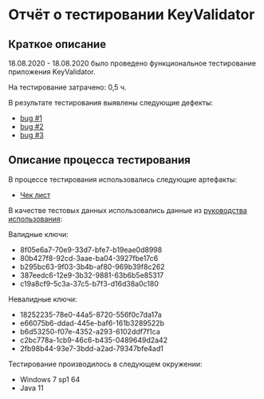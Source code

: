 # Отчёт о тестировании KeyValidator

## Краткое описание

18.08.2020 - 18.08.2020 было проведено функциональное тестирование приложения KeyValidator.

На тестирование затрачено: 0,5 ч.

В результате тестирования выявлены следующие дефекты:
* [bug #1](https://github.com/Goglbum/KeyValidator/issues/1#issue-681025413)
* [bug #2](https://github.com/Goglbum/KeyValidator/issues/2#issue-681031349)
* [bug #3](https://github.com/Goglbum/KeyValidator/issues/3#issue-681033356)

## Описание процесса тестирования

В процессе тестирования использовались следующие артефакты:
* [Чек лист](https://docs.google.com/spreadsheets/d/1Enr6fLgAvkldRdG_ejC2t_Eu5NvCyyq4YtUeVIo_Cg8/edit?usp=sharing)

В качестве тестовых данных использовались данные из [руководства использования](https://github.com/netology-code/javaqa-homeworks/blob/master/intro/user-manual.md):

Валидные ключи:
* 8f05e6a7-70e9-33d7-bfe7-b19eae0d8998
* 80b427f8-92cd-3aae-ba04-3927fbe17c6
* b295bc63-9f03-3b4b-af80-969b39f8c262
* 387eedc6-12e9-3b32-9881-63b6b5e85317
* c19a8cf9-5c3a-37c5-b7f3-d16d38a0c180

Невалидные ключи:
* 18252235-78e0-44a5-8720-556f0c7da17a
* e66075b6-ddad-445e-baf6-161b3289522b
* b6d53250-f07e-4352-a293-6102ddf7f1ca
* c2bc778a-1cb9-46c6-b435-0489649d2a42
* 2fb98b44-93e7-3bdd-a2ad-79347bfe4ad1

Тестирование производилось в следующем окружении:
* Windows 7 sp1 64
* Java 11
